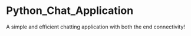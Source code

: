 # Python_Chat_Application
A simple and efficient chatting application with both the end connectivity!
